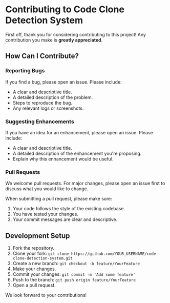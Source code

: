 # Contributing to Code Clone Detection System

First off, thank you for considering contributing to this project! Any contribution you make is **greatly appreciated**.

## How Can I Contribute?

### Reporting Bugs

If you find a bug, please open an issue. Please include:
*   A clear and descriptive title.
*   A detailed description of the problem.
*   Steps to reproduce the bug.
*   Any relevant logs or screenshots.

### Suggesting Enhancements

If you have an idea for an enhancement, please open an issue. Please include:
*   A clear and descriptive title.
*   A detailed description of the enhancement you're proposing.
*   Explain why this enhancement would be useful.

### Pull Requests

We welcome pull requests. For major changes, please open an issue first to discuss what you would like to change.

When submitting a pull request, please make sure:
1.  Your code follows the style of the existing codebase.
2.  You have tested your changes.
3.  Your commit messages are clear and descriptive.

## Development Setup

1.  Fork the repository.
2.  Clone your fork: `git clone https://github.com/YOUR_USERNAME/code-clone-detection-system.git`
3.  Create a new branch: `git checkout -b feature/YourFeature`
4.  Make your changes.
5.  Commit your changes: `git commit -m 'Add some feature'`
6.  Push to the branch: `git push origin feature/YourFeature`
7.  Open a pull request.

We look forward to your contributions!
